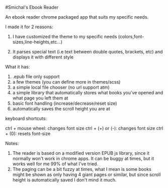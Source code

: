 #Smichal's Ebook Reader

An ebook reader chrome packaged app that suits my specific needs.

I made it for 2 reasons:

1) I have customized the theme to my specific needs (colors,font-sizes,line-heights,etc...)

2) It parses special text (i.e text between double quotes, brackets, etc) and displays it with different style

What it has:

1) .epub file only support
2) a few themes (you can define more in themes/scss)
3) a simple local file chooser (no url support atm)
4) a simple library that automatically stores what books you've opened and what page you left them at
5) basic font handling (increase/decrease/reset size)
6) automatically saves the scroll height you are at

keyboard shortcuts:

ctrl + mouse wheel: changes font size
ctrl + (+) or (-): changes font size
ctrl + (0): resets font-size

Notes:

1) The reader is based on a modified version EPUB js library, since it normally won't work in chrome apps.
It can be buggy at times, but it works well for me 99% of what I've tried.
2) The paging can be a bit fuzzy at times, what I mean is some books might be shown as only having 4 giant pages or similar,
but since scroll height is automatically saved I don't mind it much.
